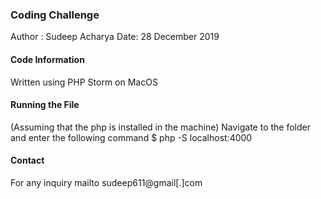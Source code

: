 ### Coding Challenge

Author : Sudeep Acharya
Date: 28 December 2019

#### Code Information
Written using PHP Storm on MacOS

#### Running the File
(Assuming that the php is installed in the machine)
Navigate to the folder and enter the following command 
$ php -S localhost:4000

#### Contact 
For any inquiry mailto sudeep611@gmail[.]com
